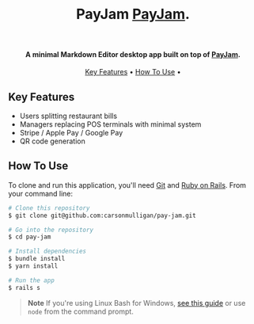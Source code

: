 
<h1 align="center">
  <br>
  <br>
  PayJam
  <a href="https://www.payjam.co/" target="_blank">PayJam</a>.</h4>
  <br>
</h1>

<h4 align="center">A minimal Markdown Editor desktop app built on top of <a href="https://www.payjam.co/" target="_blank">PayJam</a>.</h4>


<p align="center">
  <a href="#key-features">Key Features</a> •
  <a href="#how-to-use">How To Use</a> •
</p>


## Key Features

* Users splitting restaurant bills
* Managers replacing POS terminals with minimal system
* Stripe / Apple Pay / Google Pay
* QR code generation

## How To Use

To clone and run this application, you'll need [Git](https://git-scm.com) and [Ruby on Rails](https://rubyonrails.org/). From your command line:

```bash
# Clone this repository
$ git clone git@github.com:carsonmulligan/pay-jam.git

# Go into the repository
$ cd pay-jam

# Install dependencies
$ bundle install
$ yarn install

# Run the app
$ rails s
```

> **Note**
> If you're using Linux Bash for Windows, [see this guide](https://www.howtogeek.com/261575/how-to-run-graphical-linux-desktop-applications-from-windows-10s-bash-shell/) or use `node` from the command prompt.








